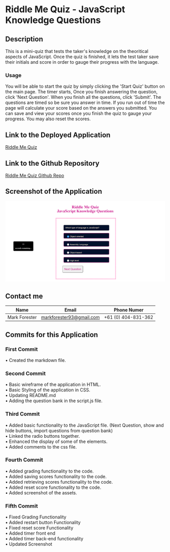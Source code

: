 # Riddle Me Quiz - JavaScript Knowledge Questions

## Description

This is a mini-quiz that tests the taker's knowledge on the theoritical aspects of JavaScript. Once the quiz is finished, it lets the test taker save their initials and score in order to gauge their progress with the language.

### Usage

You will be able to start the quiz by simply clicking the 'Start Quiz' button on the main page. The timer starts, Once you finish answering the question, click 'Next Question'. When you finish all the questions, click 'Submit'. The questions are timed so be sure you answer in time. If you run out of time the page will calculate your score based on the answers you submitted. You can save and view your scores once you finish the quiz to gauge your progress. You may also reset the scores.

## Link to the Deployed Application

[Riddle Me Quiz](https://forester93.github.io/riddle-me-quiz/)

## Link to the Github Repository

[Riddle Me Quiz Github Repo](https://github.com/Forester93/riddle-me-quiz/)

## Screenshot of the Application

![Screenshot of the page](./assets/images/screenshot.png)

## Contact me

| Name          | Email                    | Phone Numer         |
| ------------- | ------------------------ | ------------------- |
| Mark Forester | markforester93@gmail.com | +61 (0) 404-831-362 |

## Commits for this Application

### First Commit

• Created the markdown file.

### Second Commit

• Basic wireframe of the application in HTML.  
• Basic Styling of the application in CSS.  
• Updating README.md  
• Adding the question bank in the script.js file.

### Third Commit

• Added basic functionality to the JavaScript file. (Next Question, show and hide buttons, import questions from question bank)  
• Linked the radio buttons together.  
• Enhanced the display of some of the elements.  
• Added comments to the css file.

### Fourth Commit

• Added grading functionality to the code.  
• Added saving scores functionality to the code.  
• Added retrieving scores functionality to the code.  
• Added reset score functionality to the code.  
• Added screenshot of the assets.

### Fifth Commit

• Fixed Grading Functionality  
• Added restart button Functionality  
• Fixed reset score Functionality  
• Added timer front end  
• Added timer back-end functionality  
• Updated Screenshot

